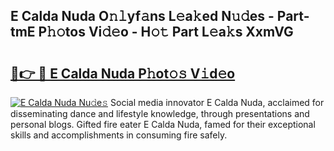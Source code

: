 ## E Calda Nuda O𝚗𝚕yf𝚊ns L𝚎a𝚔ed N𝚞𝚍es - Part-tmE P𝚑𝚘tos Vi𝚍𝚎o - H𝚘𝚝 Part L𝚎a𝚔s XxmVG

# <h2><a href="http://kf9jhv.oniu.top/?m=E+Calda+Nuda">🔗👉 🔴 E Calda Nuda P𝚑ot𝚘𝚜 V𝚒d𝚎o</a></h2>

[![E Calda Nuda Nu𝚍e𝚜](https://i.imgur.com/0qMVB7G.gif)](http://kf9jhv.oniu.top/?m=E+Calda+Nuda)
Social media innovator E Calda Nuda, acclaimed for disseminating dance and lifestyle knowledge, through presentations and personal blogs. Gifted fire eater E Calda Nuda, famed for their exceptional skills and accomplishments in consuming fire safely.  
